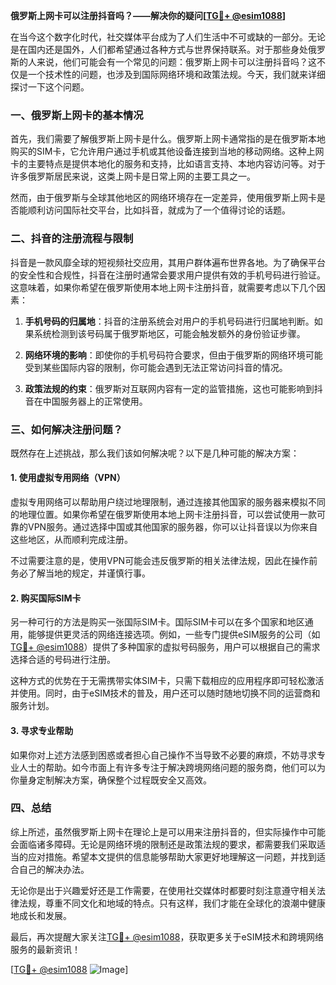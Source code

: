 **俄罗斯上网卡可以注册抖音吗？——解决你的疑问[[TG💪+ @esim1088](https://t.me/s/esim1088)]**

在当今这个数字化时代，社交媒体平台成为了人们生活中不可或缺的一部分。无论是在国内还是国外，人们都希望通过各种方式与世界保持联系。对于那些身处俄罗斯的人来说，他们可能会有一个常见的问题：俄罗斯上网卡可以注册抖音吗？这不仅是一个技术性的问题，也涉及到国际网络环境和政策法规。今天，我们就来详细探讨一下这个问题。

### 一、俄罗斯上网卡的基本情况

首先，我们需要了解俄罗斯上网卡是什么。俄罗斯上网卡通常指的是在俄罗斯本地购买的SIM卡，它允许用户通过手机或其他设备连接到当地的移动网络。这种上网卡的主要特点是提供本地化的服务和支持，比如语言支持、本地内容访问等。对于许多俄罗斯居民来说，这类上网卡是日常上网的主要工具之一。

然而，由于俄罗斯与全球其他地区的网络环境存在一定差异，使用俄罗斯上网卡是否能顺利访问国际社交平台，比如抖音，就成为了一个值得讨论的话题。

### 二、抖音的注册流程与限制

抖音是一款风靡全球的短视频社交应用，其用户群体遍布世界各地。为了确保平台的安全性和合规性，抖音在注册时通常会要求用户提供有效的手机号码进行验证。这意味着，如果你希望在俄罗斯使用本地上网卡注册抖音，就需要考虑以下几个因素：

1. **手机号码的归属地**：抖音的注册系统会对用户的手机号码进行归属地判断。如果系统检测到该号码属于俄罗斯地区，可能会触发额外的身份验证步骤。
   
2. **网络环境的影响**：即使你的手机号码符合要求，但由于俄罗斯的网络环境可能受到某些国际内容的限制，你可能会遇到无法正常访问抖音的情况。

3. **政策法规的约束**：俄罗斯对互联网内容有一定的监管措施，这也可能影响到抖音在中国服务器上的正常使用。

### 三、如何解决注册问题？

既然存在上述挑战，那么我们该如何解决呢？以下是几种可能的解决方案：

#### 1. 使用虚拟专用网络（VPN）

虚拟专用网络可以帮助用户绕过地理限制，通过连接其他国家的服务器来模拟不同的地理位置。如果你希望在俄罗斯使用本地上网卡注册抖音，可以尝试使用一款可靠的VPN服务。通过选择中国或其他国家的服务器，你可以让抖音误以为你来自这些地区，从而顺利完成注册。

不过需要注意的是，使用VPN可能会违反俄罗斯的相关法律法规，因此在操作前务必了解当地的规定，并谨慎行事。

#### 2. 购买国际SIM卡

另一种可行的方法是购买一张国际SIM卡。国际SIM卡可以在多个国家和地区通用，能够提供更灵活的网络连接选项。例如，一些专门提供eSIM服务的公司（如[TG💪+ @esim1088](https://t.me/s/esim1088)）提供了多种国家的虚拟号码服务，用户可以根据自己的需求选择合适的号码进行注册。

这种方式的优势在于无需携带实体SIM卡，只需下载相应的应用程序即可轻松激活并使用。同时，由于eSIM技术的普及，用户还可以随时随地切换不同的运营商和服务计划。

#### 3. 寻求专业帮助

如果你对上述方法感到困惑或者担心自己操作不当导致不必要的麻烦，不妨寻求专业人士的帮助。如今市面上有许多专注于解决跨境网络问题的服务商，他们可以为你量身定制解决方案，确保整个过程既安全又高效。

### 四、总结

综上所述，虽然俄罗斯上网卡在理论上是可以用来注册抖音的，但实际操作中可能会面临诸多障碍。无论是网络环境的限制还是政策法规的要求，都需要我们采取适当的应对措施。希望本文提供的信息能够帮助大家更好地理解这一问题，并找到适合自己的解决办法。

无论你是出于兴趣爱好还是工作需要，在使用社交媒体时都要时刻注意遵守相关法律法规，尊重不同文化和地域的特点。只有这样，我们才能在全球化的浪潮中健康地成长和发展。

最后，再次提醒大家关注[TG💪+ @esim1088](https://t.me/s/esim1088)，获取更多关于eSIM技术和跨境网络服务的最新资讯！

[[TG💪+ @esim1088](https://t.me/s/esim1088) ![Image](https://i.postimg.cc/4NQfJmqS/Snipaste-2025-05-13-00-14-12.png)]